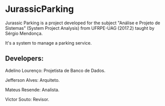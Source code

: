 # JurassicParking

Jurassic Parking is a project developed for the subject "Análise e Projeto de Sistemas" (System Project Analysis) from UFRPE-UAG (2017.2) taught by Sérgio Mendonça.

It's a system to manage a parking service.

## Developers:
Adelino Lourenço: Projetista de Banco de Dados.

Jefferson Alves: Arquiteto.

Mateus Resende: Analista.

Victor Souto: Revisor.
